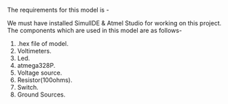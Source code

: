 The requirements for this model is -

We must have installed SimulIDE & Atmel Studio for working on this project.
The components which are used in this model are as follows-
1. .hex file of model.
2. Voltimeters.
3. Led.
4. atmega328P.
5. Voltage source.
6. Resistor(100ohms).
7. Switch.
8. Ground Sources.
